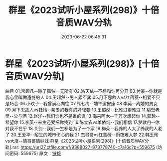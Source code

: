 ﻿---
title: 群星《2023试听小屋系列(298)》十倍音质WAV分轨
date: 2023-06-22 06:45:31
categories: WAV车载音乐、镜像
tags: 华语中文
---
# 群星《2023试听小屋系列(298)》[十倍音质WAV分轨]

曲目
01.常超凡--除了孤独一无所有
02.洛天依--不想和你再分开
03.付豪--你就是我心里叫做遗憾的人
04.王超然--男人累不累
05.月下思故人vs红蔷薇--相爱不只是巧合
06.小玟子--我曾满心向往
07.熊七梅--端午道安康
08.李英--离婚的男女
09.月下思故人vs钰柃--亲爱的我真的好想要
10.王超然--比难过更难过
11.隔壁老樊--父与酒
12.赵洋--我们谁也不是谁的谁
13.海来阿木--千万次想起你
14.郭玲--希望你
15.李英--来生还要把你找到
16.陈立农vs单依纯--我们相信
17.梦歆冉--你对我不在乎
18.关剑--我们一生都是为了一个家
19.梅朵--我养的人大了养我的人老了
20.王爱华--陌生的城市伤心的我
21.杰哥哥vs红蔷薇--雨夜难入梦
22.韩玉玲vs大度--情哥哥情妹妹
群星《2023试听小屋系列(298)》[十倍音质WAV分轨].rar: https://url27.ctfile.com/f/9388027-873778740-c7a16c?p=559675
(访问密码: 559675)
原文：[链接](https://blog.sina.com.cn/s/blog_1647c7e76010312fp.html)